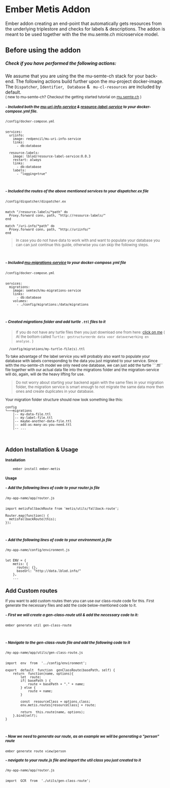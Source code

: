 
# Ember Metis Addon
Ember addon creating an end-point that automatically gets resources from the underlying triplestore and checks for labels & descriptions. The addon is meant to be used together with the the mu.semte.ch microservice model. 

## Before using the addon

##### Check if you have performed the following actions:  

We assume that you are using the the mu-semte-ch stack for your back-end. The following actions build further upon the mu-project docker-image. 
The ``` Dispatcher ```, ``` Identifier ```,  ``` Database``` &  ``` mu-cl-resources``` are included by default.<br><small>( new to mu-semte-ch? Checkout the getting started tutorial on [mu.semte.ch](https://mu.semte.ch/getting-started/) )
<br>

##### - Included both the [**mu-uri-info-service**](https://github.com/redpencilio/mu-uri-info-service/) & [**resource-label-service**](https://github.com/lblod/resource-label-service/) to your docker-compose.yml file.
```
/config/docker-compose.yml


services:
  uriinfo:
    image: redpencil/mu-uri-info-service
    links:
      - db:database
        	
  resource-labels:
    image: lblod/resource-label-service:0.0.3
    restart: always
    links:
      - db:database
    labels:
      - "logging=true"
```
<br>

##### - Included the routes of the above mentioned services to your dispatcher.ex file

```
/config/dispatcher/dispatcher.ex


match "/resource-labels/*path" do
  Proxy.forward conn, path, "http://resource-labels/"
end

match "/uri-info/*path" do
  Proxy.forward conn, path, "http://uriinfo/"
end
```

> In case you do not have data to work with and want to populate your database you can can just continue this guide, otherwise you can skip the following steps.

<br>

##### - Included [**mu-migrations-service**](https://github.com/mu-semtech/mu-migrations-service) to your docker-compose.yml file

```
/config/docker-compose.yml


services:
  migrations:
    image: semtech/mu-migrations-service
    links:
      - db:database
    volumes:
      - ./config/migrations:/data/migrations
```
<br>

##### - Created migrations folder and add turtle ```.ttl``` files to it
> If you do not have any turtle files then you just download one from here: [click on me](https://mandaten.lokaalbestuur.vlaanderen.be/) ( At the bottom called ```Turtle: gestructureerde data voor dataverwerking en analyse.``` )
```
  /config/migrations/my-turtle-file(s).ttl
```
To take advantage of the label service you will probably also want to populate your database with labels corresponding to the data you just migrated to your service. Since with the mu-semte-ch model we only need one database, we can just add the turtle ```.ttl`` file together with our actual data file into the migrations folder and the migration-service will do, again, will de the heavy lifting for use. <br>
> Do not worry about starting your backend again with the same files in your migration folder, the migration service is smart enough to not migrate the same data more then ones and create duplicates in your database.

Your migration folder structure should now look something like this:
```
config
└───migrations  
    │-- my-data-file.ttl
    │-- my-label-file.ttl
    │--	maybe-another-data-file.ttl
    │-- add-as-many-as-you-need.ttl
    │-- ...
```
<br>

## Addon Installation & Usage

#### Installation
```
	ember install ember-metis
```
#### Usage
	
##### - Add the following lines of code to your router.js file

```
/my-app-name/app/router.js


import metisFallbackRoute from 'metis/utils/fallback-route';

Router.map(function() {
  metisFallbackRoute(this);  
});	
```
<br>

##### - Add the following lines of code to your environment.js file

```
/my-app-name/config/environment.js


let ENV = {
    metis: {
      routes: {},
      baseUrl: "http://data.lblod.info/"
    },
    ...
```
##  Add Custom routes

If you want to add custom routes then you can use our class-route code for this. First generate the necessary files and add the code below-mentioned code to it.

##### - First we will create a gen-class-route util & add the necessary code to it:
```
ember generate util gen-class-route
```
<br>

##### - Navigate to the gen-class-route file and add the following code to it 

```
/my-app-name/app/utils/gen-class-route.js


import  env  from  '../config/environment';

export  default  function  genClassRoute(basePath, self) {
	return  function(name, options){
		let  route;
		if( basePath ) {
			route = basePath + "." + name;
		} else {
			route = name;
		}

		const  resourceClass = options.class;
		env.metis.routes[resourceClass] = route;

		return  this.route(name, options);
	}.bind(self);	
}
```
<br>

##### - Now we need to generate our route, as an example we will be generating a "person" route 

```
ember generate route view/person
```

##### - navigate to your route.js file and import the util class you just created to it 

```
/my-app-name/app/router.js


import  GCR  from  './utils/gen-class-route';
```

